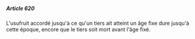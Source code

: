 ##### Article 620

L'usufruit accordé jusqu'à ce qu'un tiers ait atteint un âge fixe dure jusqu'à cette époque, encore que le tiers soit mort avant l'âge fixé.

